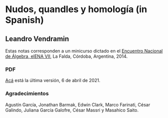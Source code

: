 # Nudos, quandles y homología (in Spanish)
## Leandro Vendramin

Estas notas corresponden a un minicurso dictado en el [Encuentro Nacional 
de Álgebra, elENA VII](https://www.famaf.unc.edu.ar/~ciem/congresos/elenas/elena7/index.html), 
La Falda, Córdoba, Argentina, 2014. 

### PDF
[Acá](nudos.pdf) está la última versión, 6 de abril de 2021.

### Agradecimientos 

Agustín García, Jonathan Barmak, Edwin Clark, Marco Farinati, César Galindo, 
Juliana García Galofre, César Massri y Masahico Saito.

